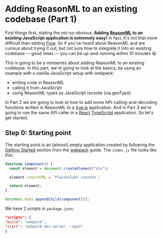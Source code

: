 # Adding ReasonML to an existing codebase (Part 1)

First things first, stating the not-so-obvious: **Adding [ReasonML](https://reasonml.github.io/) to an existing JavaScript application is extremely easy!** In fact, it's not that more difficult than adding [Flow](https://flow.org/). So if you've heard about ReasonML and are curious about trying it out, but not sure how to integrate it into an existing codebase &mdash; good news &mdash; you can be up-and-running within 10 minutes :smiley:

This is going to be a miniseries about adding ReasonML to an existing codebase. In this part, we're going to look at the basics, by using an example with a vanilla JavaScript setup with webpack:

- writing code in ReasonML
- calling it from JavaScript
- using ReasonML types as JavaScript records (via genType)

In Part 2 we are going to look at how to add some API-calling-and-decoding functions written in ReasonML to a [Vue.js](https://vuejs.org/) application. And in Part 3 we're going to use the same API caller in a [React](https://reactjs.org/) [TypeScript](https://www.typescriptlang.org/) application. So let's get started.

## Step 0: Starting point

The starting point is an (almost) empty application created by following the [Getting Started](https://webpack.js.org/guides/getting-started/) section from the [webpack](https://webpack.js.org/) guide. The `index.js` file looks like this:

```javascript
function component() {
  const element = document.createElement("div");

  element.innerHTML = `Placeholder content`;

  return element;
}

document.body.appendChild(component());
```

We have 2 scripts in `package.json`:

```json
"scripts": {
"build": "webpack",
"start": "webpack-dev-server --open"
}
```
